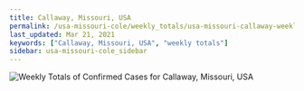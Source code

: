 ```yaml
---
title: Callaway, Missouri, USA
permalink: /usa-missouri-cole/weekly_totals/usa-missouri-callaway-weekly_totals.html
last_updated: Mar 21, 2021
keywords: ["Callaway, Missouri, USA", "weekly totals"]
sidebar: usa-missouri-cole_sidebar
---
```


![Weekly Totals of Confirmed Cases for Callaway, Missouri, USA](/covid_tracker/images/graphs/usa-missouri-callaway-weekly_totals_graph.png)
